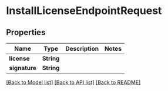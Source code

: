 # InstallLicenseEndpointRequest

## Properties

Name | Type | Description | Notes
------------ | ------------- | ------------- | -------------
**license** | **String** |  | 
**signature** | **String** |  | 

[[Back to Model list]](../README.md#documentation-for-models) [[Back to API list]](../README.md#documentation-for-api-endpoints) [[Back to README]](../README.md)


